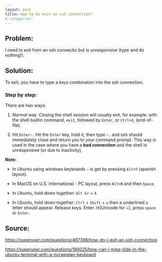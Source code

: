```yaml
---
layout: post
title: How to do exit an ssh connection?
# categories: 
---
```


## Problem: 

I need to exit from an ssh connectio but is unresponsive (type and do nothing!).



## Solution:
To exit, you have to type a keys combination into the ssh connection.

### Step by step:

There are two ways:

1. _Normal_ way. Closing the shell session will usually exit, for example:
with the shell builtin command, `exit`, followed by `Enter`, or `Ctrl+d`, (end-of-file).

2. Hit `Enter~.` Hit the `Enter` key, hold it, then type `~.` and ssh should immediately close and return you to your command prompt. This way is used  in the case where you have a **bad connection** and the shell is unresponsive (or due to inactivity),

**Note:**

- In Ubuntu using windows keyboards `~` is get by pressing `Alt+ñ` (spanish layout).

- In MacOS on U.S. International - PC layout, press `Alt+N` and then `Space`.

- In Ubuntu, hold down together: `Alt Gr` + `4`.

- In Ubuntu, hold down together: `Ctrl` + `Shift` + `u` then a underlined u letter should appear.  Release keys. Enter `7E`(Unicode for ~), press `space` or `Enter`.


## Source:

<https://superuser.com/questions/467398/how-do-i-exit-an-ssh-connection>

<https://superuser.com/questions/190025/how-can-i-type-tilde-in-the-ubuntu-terminal-with-a-norwegian-keyboard>
